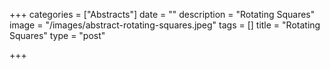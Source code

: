 +++
categories = ["Abstracts"]
date = ""
description = "Rotating Squares"
image = "/images/abstract-rotating-squares.jpeg"
tags = []
title = "Rotating Squares"
type = "post"

+++
